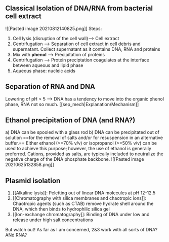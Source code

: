 ## Classical Isolation of DNA/RNA from bacterial cell extract
![[Pasted image 20210812140825.png]]
Steps:
1. Cell lysis (disruption of the cell wall)--> Cell extract
2. Centrifugation --> Separation of cell extract in cell debris and supernatant. Collect supernatant as it contains DNA, RNA and proteins
3. Mix with __phenol__ --> Precipitation of proteins
4. Centrifugation --> Protein preciptation coagulates at the interface between aqueous and lipid phase
5. Aqueous phase: nucleic acids

## Separation of RNA and DNA
Lowering of pH < 5 --> DNA has a tendency to move into the organic phenol phase, RNA not so much. 
[[sep_mech|Explanation/Mechanism]]

## Ethanol precipitation of DNA (and RNA?)

a) DNA can be spooled with a glass rod
b) DNA can be precipitated out of solution ==for the removal of salts and/or for resuspension in an alternative buffer.== Either ethanol (>=70% v/v) or isopropanol (>=50% v/v) can be used to achieve this purpose; however, the use of ethanol is generally preferred. Cations, provided as salts, are typically included to neutralize the negative charge of the DNA phosphate backbone.
![[Pasted image 20210625132858.png]]

## Plasmid isolation
1. [[Alkaline lysis]]: Peletting out of linear DNA molecules at pH 12-12.5
2. [[Chromatography with silica membranes and chaotropic ions]]: Chaotropic agents (such as CTAB) remove hydrate shell around the DNA, which then binds to hydrophilic silica gel 
3. [[Ion-exchange chromatography]]: Binding of DNA under low and release under high salt concentrations


But watch out! As far as I am concerned, 2&3 work with all sorts of DNA? ANd RNA? 